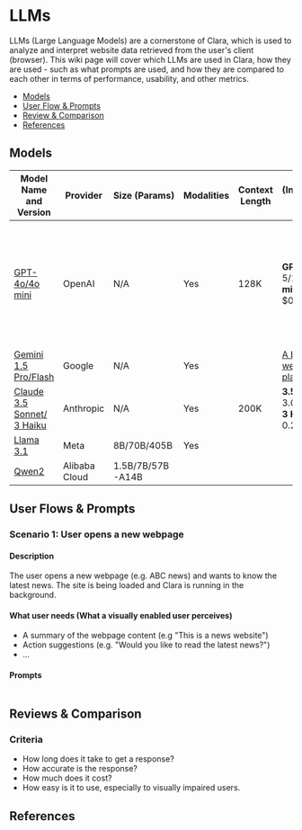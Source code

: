 # LLMs

LLMs (Large Language Models) are a cornerstone of Clara, which is used to analyze and interpret website data retrieved
from the user's client (browser). This wiki page will cover which LLMs are used in Clara, how they are used - such as
what prompts are used, and how they are compared to each other in terms of performance, usability, and other metrics.

- [Models](#models)
- [User Flow & Prompts](#user-flows--prompts)
- [Review & Comparison](#reviews--comparison)
- [References](#references)

## Models

| Model Name and Version                                                   | Provider      | Size (Params)    | Modalities | Context Length | Cost (Input/Output per 1M tokens)                            | Note               | Strength                                                                                         |
|--------------------------------------------------------------------------|---------------|------------------|------------|----------------|--------------------------------------------------------------|--------------------|--------------------------------------------------------------------------------------------------|
| [GPT-4o/4o mini](https://platform.openai.com/docs/overview)              | OpenAI        | N/A              | Yes        | 128K           | **GPT-4o:** $5/$15<br />**mini:** $0.15/0.60                 |                    | **4o:** the currently best-performing model<br />**4o mini:** same capacities with a lower price |
| [Gemini 1.5 Pro/Flash](https://ai.google.dev/gemini-api/docs)            | Google        | N/A              | Yes        |                | [A bloody weird pricing plan](https://ai.google.dev/pricing) |                    |                                                                                                  |
| [Claude 3.5 Sonnet/ 3 Haiku](https://docs.anthropic.com/en/docs/welcome) | Anthropic     | N/A              | Yes        | 200K           | **3.5 Sonnet:** $3.00/$15.00<br />**3 Haiku:** $0.25/$1.25   |                    | Pretty much the same as GPT                                                                      |
| [Llama 3.1](https://llama.meta.com/docs/overview)                        | Meta          | 8B/70B/405B      | Yes        |                |                                                              | Run on HuggingFace | Open source                                                                                      |
| [Qwen2](https://huggingface.co/Qwen)                                     | Alibaba Cloud | 1.5B/7B/57B-A14B |            |                |                                                              | Run on HuggingFace | Open source                                                                                      |

## User Flows & Prompts

### Scenario 1: User opens a new webpage

#### Description #### 

The user opens a new webpage (e.g. ABC news) and wants to know the latest news. The site is being loaded and Clara is
running in the background.

#### What user needs (What a visually enabled user perceives) ####

* A summary of the webpage content (e.g "This is a news website")
* Action suggestions (e.g. "Would you like to read the latest news?")
* ...

#### Prompts ####

```text
```

## Reviews & Comparison

### Criteria

* How long does it take to get a response?
* How accurate is the response?
* How much does it cost?
* How easy is it to use, especially to visually impaired users.

## References